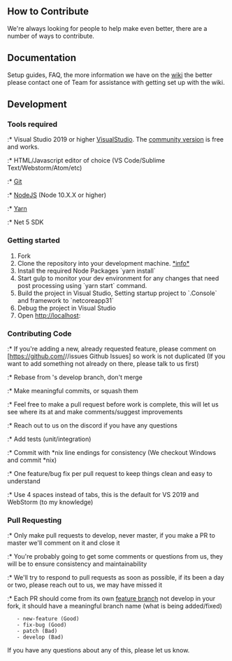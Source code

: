 ## How to Contribute

We're always looking for people to help make  even better, there are a
number of ways to contribute.

## Documentation

Setup guides, FAQ, the more information we have on the
[wiki]({{{ARRNAME}}} "wikilink") the better please contact one of Team 
for assistance with getting set up with the wiki.

## Development

### Tools required

:\* Visual Studio 2019 or higher
[VisualStudio](https://www.visualstudio.com/vs/). The [community
version](https://www.visualstudio.com/downloads/) is free and works.

:\* HTML/Javascript editor of choice (VS Code/Sublime
Text/Webstorm/Atom/etc)

:\* [Git](https://git-scm.com/downloads)

:\* [NodeJS](https://nodejs.org/en/download/) (Node 10.X.X or higher)

:\* [Yarn](https://yarnpkg.com/)

:\* Net 5 SDK

### Getting started

1.  Fork 
2.  Clone the repository into your development machine.
    [\*info\*](https://docs.github.com/en/free-pro-team@latest/github/getting-started-with-github)
3.  Install the required Node Packages \`yarn install\`
4.  Start gulp to monitor your dev environment for any changes that need
    post processing using \`yarn start\` command.
5.  Build the project in Visual Studio, Setting startup project to
    \`.Console\` and framework to \`netcoreapp31\`
6.  Debug the project in Visual Studio
7.  Open <http://localhost>:

### Contributing Code

:\* If you're adding a new, already requested feature, please comment on
\[<https://github.com/>//issues Github Issues\] so work is not
duplicated (If you want to add something not already on there, please
talk to us first)

:\* Rebase from 's develop branch, don't merge

:\* Make meaningful commits, or squash them

:\* Feel free to make a pull request before work is complete, this will
let us see where its at and make comments/suggest improvements

:\* Reach out to us on the discord if you have any questions

:\* Add tests (unit/integration)

:\* Commit with \*nix line endings for consistency (We checkout Windows
and commit \*nix)

:\* One feature/bug fix per pull request to keep things clean and easy
to understand

:\* Use 4 spaces instead of tabs, this is the default for VS 2019 and
WebStorm (to my knowledge)

### Pull Requesting

:\* Only make pull requests to develop, never master, if you make a PR
to master we'll comment on it and close it

:\* You're probably going to get some comments or questions from us,
they will be to ensure consistency and maintainability

:\* We'll try to respond to pull requests as soon as possible, if its
been a day or two, please reach out to us, we may have missed it

:\* Each PR should come from its own [feature
branch](http://martinfowler.com/bliki/FeatureBranch.html) not develop in
your fork, it should have a meaningful branch name (what is being
added/fixed)

`   - new-feature (Good)`  
`   - fix-bug (Good)`  
`   - patch (Bad)`  
`   - develop (Bad)`

If you have any questions about any of this, please let us know.
